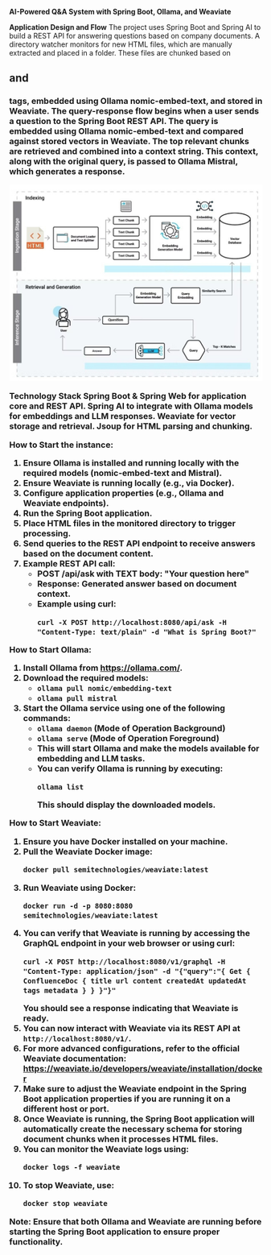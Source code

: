 **AI-Powered Q&A System with Spring Boot, Ollama, and Weaviate**

**Application Design and Flow**
The project uses Spring Boot and Spring AI to build a REST API for answering questions based on company documents. 
A directory watcher monitors for new HTML files, which are manually extracted and placed in a folder. 
These files are chunked based on <h2> and <h3> tags, embedded using Ollama nomic-embed-text, and stored in Weaviate. 
The query-response flow begins when a user sends a question to the Spring Boot REST API. 
The query is embedded using Ollama nomic-embed-text and compared against stored vectors in Weaviate. 
The top relevant chunks are retrieved and combined into a context string. 
This context, along with the original query, is passed to Ollama Mistral, which generates a response.

![img.png](img.png)

**Technology Stack**
Spring Boot & Spring Web for application core and REST API.
Spring AI to integrate with Ollama models for embeddings and LLM responses.
Weaviate for vector storage and retrieval.
Jsoup for HTML parsing and chunking.

How to Start the instance:
1. Ensure Ollama is installed and running locally with the required models (nomic-embed-text and Mistral).
2. Ensure Weaviate is running locally (e.g., via Docker).
3. Configure application properties (e.g., Ollama and Weaviate endpoints).
4. Run the Spring Boot application.
5. Place HTML files in the monitored directory to trigger processing.
6. Send queries to the REST API endpoint to receive answers based on the document content.
7. Example REST API call:
   - POST /api/ask with TEXT body: "Your question here"
   - Response: Generated answer based on document context.
   - Example using curl:
     ```
     curl -X POST http://localhost:8080/api/ask -H "Content-Type: text/plain" -d "What is Spring Boot?"
     ```
     
**How to Start Ollama:**
1. Install Ollama from https://ollama.com/.
2. Download the required models:
   - `ollama pull nomic/embedding-text`
   - `ollama pull mistral`
3. Start the Ollama service using one of the following commands:
   - `ollama daemon` (Mode of Operation Background)
   - `ollama serve` (Mode of Operation Foreground)
   - This will start Ollama and make the models available for embedding and LLM tasks.
   - You can verify Ollama is running by executing:
     ```
     ollama list
     ```
     This should display the downloaded models.

**How to Start Weaviate:**
1. Ensure you have Docker installed on your machine.
2. Pull the Weaviate Docker image:
   ```
   docker pull semitechnologies/weaviate:latest
   ```
3. Run Weaviate using Docker:
   ```
   docker run -d -p 8080:8080 semitechnologies/weaviate:latest
   ```
4. You can verify that Weaviate is running by accessing the GraphQL endpoint in your web browser or using curl:
   ```
   curl -X POST http://localhost:8080/v1/graphql -H "Content-Type: application/json" -d "{"query":"{ Get { ConfluenceDoc { title url content createdAt updatedAt tags metadata } } }"}"
   ```
   You should see a response indicating that Weaviate is ready.
5. You can now interact with Weaviate via its REST API at `http://localhost:8080/v1/`.
6. For more advanced configurations, refer to the official Weaviate documentation: https://weaviate.io/developers/weaviate/installation/docker
7. Make sure to adjust the Weaviate endpoint in the Spring Boot application properties if you are running it on a different host or port.
8. Once Weaviate is running, the Spring Boot application will automatically create the necessary schema for storing document chunks when it processes HTML files.
9. You can monitor the Weaviate logs using:
   ```
   docker logs -f weaviate
   ```
10. To stop Weaviate, use:
    ```
    docker stop weaviate
    ```
**Note:** Ensure that both Ollama and Weaviate are running before starting the Spring Boot application to ensure proper functionality.
